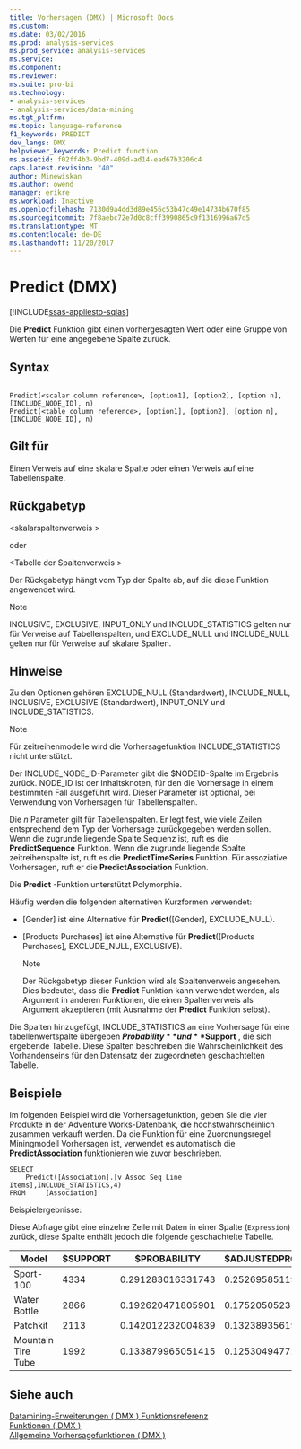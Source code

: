 ```yaml
---
title: Vorhersagen (DMX) | Microsoft Docs
ms.custom: 
ms.date: 03/02/2016
ms.prod: analysis-services
ms.prod_service: analysis-services
ms.service: 
ms.component: 
ms.reviewer: 
ms.suite: pro-bi
ms.technology:
- analysis-services
- analysis-services/data-mining
ms.tgt_pltfrm: 
ms.topic: language-reference
f1_keywords: PREDICT
dev_langs: DMX
helpviewer_keywords: Predict function
ms.assetid: f02ff4b3-9bd7-409d-ad14-ead67b3206c4
caps.latest.revision: "40"
author: Minewiskan
ms.author: owend
manager: erikre
ms.workload: Inactive
ms.openlocfilehash: 7130d9a4dd3d89e456c53b47c49e14734b670f85
ms.sourcegitcommit: 7f8aebc72e7d0c8cff3990865c9f1316996a67d5
ms.translationtype: MT
ms.contentlocale: de-DE
ms.lasthandoff: 11/20/2017
---
```

# <a name="predict-dmx"></a>Predict (DMX)
[!INCLUDE[ssas-appliesto-sqlas](../includes/ssas-appliesto-sqlas.md)]

  Die **Predict** Funktion gibt einen vorhergesagten Wert oder eine Gruppe von Werten für eine angegebene Spalte zurück.  
  
## <a name="syntax"></a>Syntax  
  
```  
  
Predict(<scalar column reference>, [option1], [option2], [option n], [INCLUDE_NODE_ID], n)  
Predict(<table column reference>, [option1], [option2], [option n], [INCLUDE_NODE_ID], n)  
```  
  
## <a name="applies-to"></a>Gilt für  
 Einen Verweis auf eine skalare Spalte oder einen Verweis auf eine Tabellenspalte.  
  
## <a name="return-type"></a>Rückgabetyp  
 \<skalarspaltenverweis >  
  
 oder  
  
 \<Tabelle der Spaltenverweis >  
  
 Der Rückgabetyp hängt vom Typ der Spalte ab, auf die diese Funktion angewendet wird.  
  
> [!NOTE]  
>  INCLUSIVE, EXCLUSIVE, INPUT_ONLY und INCLUDE_STATISTICS gelten nur für Verweise auf Tabellenspalten, und EXCLUDE_NULL und INCLUDE_NULL gelten nur für Verweise auf skalare Spalten.  
  
## <a name="remarks"></a>Hinweise  
 Zu den Optionen gehören EXCLUDE_NULL (Standardwert), INCLUDE_NULL, INCLUSIVE, EXCLUSIVE (Standardwert), INPUT_ONLY und INCLUDE_STATISTICS.  
  
> [!NOTE]  
>  Für zeitreihenmodelle wird die Vorhersagefunktion INCLUDE_STATISTICS nicht unterstützt.  
  
 Der INCLUDE_NODE_ID-Parameter gibt die $NODEID-Spalte im Ergebnis zurück. NODE_ID ist der Inhaltsknoten, für den die Vorhersage in einem bestimmten Fall ausgeführt wird. Dieser Parameter ist optional, bei Verwendung von Vorhersagen für Tabellenspalten.  
  
 Die  *n*  Parameter gilt für Tabellenspalten. Er legt fest, wie viele Zeilen entsprechend dem Typ der Vorhersage zurückgegeben werden sollen. Wenn die zugrunde liegende Spalte Sequenz ist, ruft es die **PredictSequence** Funktion. Wenn die zugrunde liegende Spalte zeitreihenspalte ist, ruft es die **PredictTimeSeries** Funktion. Für assoziative Vorhersagen, ruft er die **PredictAssociation** Funktion.  
  
 Die **Predict** -Funktion unterstützt Polymorphie.  
  
 Häufig werden die folgenden alternativen Kurzformen verwendet:  
  
-   [Gender] ist eine Alternative für **Predict**([Gender], EXCLUDE_NULL).  
  
-   [Products Purchases] ist eine Alternative für **Predict**([Products Purchases], EXCLUDE_NULL, EXCLUSIVE).  
  
    > [!NOTE]  
    >  Der Rückgabetyp dieser Funktion wird als Spaltenverweis angesehen. Dies bedeutet, dass die **Predict** Funktion kann verwendet werden, als Argument in anderen Funktionen, die einen Spaltenverweis als Argument akzeptieren (mit Ausnahme der **Predict** Funktion selbst).  
  
 Die Spalten hinzugefügt, INCLUDE_STATISTICS an eine Vorhersage für eine tabellenwertspalte übergeben **$Probability** und **$Support** , die sich ergebende Tabelle. Diese Spalten beschreiben die Wahrscheinlichkeit des Vorhandenseins für den Datensatz der zugeordneten geschachtelten Tabelle.  
  
## <a name="examples"></a>Beispiele  
 Im folgenden Beispiel wird die Vorhersagefunktion, geben Sie die vier Produkte in der Adventure Works-Datenbank, die höchstwahrscheinlich zusammen verkauft werden. Da die Funktion für eine Zuordnungsregel Miningmodell Vorhersagen ist, verwendet es automatisch die **PredictAssociation** funktionieren wie zuvor beschrieben.  
  
```  
SELECT  
    Predict([Association].[v Assoc Seq Line Items],INCLUDE_STATISTICS,4)  
FROM     [Association]  
```  
  
 Beispielergebnisse:  
  
 Diese Abfrage gibt eine einzelne Zeile mit Daten in einer Spalte (`Expression`) zurück, diese Spalte enthält jedoch die folgende geschachtelte Tabelle.  
  
|Model|$SUPPORT|$PROBABILITY|$ADJUSTEDPROBABILITY|  
|-----------|--------------|------------------|--------------------------|  
|Sport-100|4334|0.291283016331743|0.252695851192499|  
|Water Bottle|2866|0.192620471805901|0.175205052318795|  
|Patchkit|2113|0.142012232004839|0.132389356196586|  
|Mountain Tire Tube|1992|0.133879965051415|0.125304947722259|  
  
## <a name="see-also"></a>Siehe auch  
 [Datamining-Erweiterungen &#40; DMX &#41; Funktionsreferenz](../dmx/data-mining-extensions-dmx-function-reference.md)   
 [Funktionen &#40; DMX &#41;](../dmx/functions-dmx.md)   
 [Allgemeine Vorhersagefunktionen &#40; DMX &#41;](../dmx/general-prediction-functions-dmx.md)  
  
  
